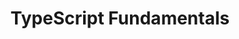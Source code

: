 ---
layout: workshop
title: TypeScript Fundamentals
weight: 3
permalink: "/training/2017-05-01-typescript-fundamentals"
category: Front End Development
description: Adding strong typing to large JavaScript apps with TypeScript helps reduce
  bugs, and keep developers on the performant and maintainable path. In this course,
  you'll learn everything you need to know to be successful when using TypeScript
  to build web apps with React, Ember.js or Angular 2.
image: "/images/training/2017-05-01-typescript-fundamentals.png"
stages:
- title: Why TypeScript?
  description: 'Adding types to JavaScript in a way that’s convenient requires considerable
    finesse. We’ll walk through how TypeScript’s compiler works, and the benefits
    that teams who use the language will enjoy.

'
  duration: 120
  agenda_items:
  - title: Welcome and Setup
    description: We'll introduce ourselves and meet each other, and ensure everyone
      is properly set up for the course.
    item_type: lecture
    start_time: '9:00'
    duration: 15
  - title: Strange JavaScript & The Benefits of Types
    description: JavaScript has some quirky characteristics that can lead to considerable
      confusion, particularly from those who come from a background using a strongly-typed
      language like C++ or Java.
    item_type: lecture
    start_time: '9:15'
    duration: 30
  - title: Using the TypeScript Compiler
    description: The Typescript compiler is a robust tool for turning your code into
      JavaScript. We’ll look at how the tool is typically used, and the vast array
      of important configuration parameters we can tweak to get just what we need.
    item_type: lecture
    start_time: '9:45'
    duration: 30
  - title: 'EXERCISE: Compiling TypeScript into JavaScript'
    description: We'll use our knowledge of the `tsc` command to compile some TypeScript
      files into appropriate JavaScript code.
    item_type: exercise
    start_time: '10:15'
    duration: 30
  - title: Coffee Break
    description: Coffee Break
    item_type: break
    start_time: '10:45'
    duration: 15
- title: Today's JavaScript is Yesterday's TypeScript
  description: Starting with the ES2015 revision of the JavaScript language standard,
    it has begun to adopt many well-loved features of TypeScript. Because of this,
    it’s common to see some things that the JavaScript community would consider “experimental”
    used widely in TypeScript programs. We’ll look at some of these areas in detail.
  duration: 420
  agenda_items:
  - title: Modules
    description: Modules have been a first class part of TypeScript since before people
      started using them widely in JavaScript. We'll look at how to stitch encapsulated
      and modular pieces of code together, and cover some best practices regarding
      namespaces, named and default exports, and importing.
    item_type: lecture
    start_time: '11:00'
    duration: 30
  - title: 'EXERCISE: Refactor into modules'
    description: Using our best practices for modules, refactor the code for this
      exercise so that it's separated into distinct modules, and more easily unit
      testable.
    item_type: exercise
    start_time: '11:30'
    duration: 30
  - title: Classes and Prototypes
    description: Classes are an important abstraction built on top of JavaScript's
      prototypal inheritance, which reduces the propensity for developers to tread
      into a counterintuitive territory. TypeScript makes heavy use of the concept
      of a JavaScript class and adds some unique features that you won't see in the
      JS world.
    item_type: lecture
    start_time: '12:00'
    duration: 30
  - title: 'EXERCISE: Color picker: class edition'
    description: Implement a color picker using JavaScript classes.
    item_type: exercise
    start_time: '12:30'
    duration: 30
  - title: Lunch
    description: Break for lunch
    item_type: break
    start_time: '13:00'
    duration: 60
  - title: Decorators
    description: 'Decorators allow us to modify and annotate things like classes,
      functions and values in an easy and declarative way. While they''re starting
      to look like promising additions to the JavaScript language spec, you''ll see
      them in TypeScript all the time. '
    item_type: lecture
    start_time: '14:00'
    duration: 30
  - title: 'EXERCISE: Memoized functions'
    description: 'Memoization is a technique that can be used with pure functions,
      where output values are “remembered” for an input argument(s). Thus, re-invoking
      the function with the same arguments will return the same “remembered” result.
      We’ll implement a `@memoize` function decorator so that we can apply this technique
      easily and cleanly in our code. '
    item_type: exercise
    start_time: '14:30'
    duration: 30
  - title: Enhanced Objects & Property Descriptors
    description: Enhanced object literals allow us to do common things like add methods
      and properties more clearly and easily than ever before. We'll look at how object
      literals have evolved since the ES5 JavaScript standard, and then explore additional
      features that TypeScript bring to the party.
    item_type: lecture
    start_time: '15:30'
    duration: 20
  - title: 'EXERCISE: Getter/Setter based properties'
    description: Using a property descriptor, define a property on an object that's
      **derived** from other values. We should be able to get and set this property,
      just as if it was value based. For the getter and setter you define, you should
      take care of keeping all dependencies properly in sync.
    item_type: exercise
    start_time: '15:50'
    duration: 20
  - title: Iterators and Generators
    description: 'Several core JavaScript objects are “Iterables”, meaning they can
      provide an Iterator: special objects that maintain iteration state and can be
      asked for the next item in a sequence. Generator functions are simply functions
      that return iterators. We’ll look at these concepts in depth, and illustrate
      how they serve as the foundation for many higher-level JavaScript language features.'
    item_type: lecture
    start_time: '16:10'
    duration: 40
  - title: Async & Await
    description: 'Async and await are starting to creep into the JavaScript world,
      but these keywords have been broadly used in TypeScript programs for many years.
      We''ll learn about how these new keywords allow us to write async code that
      looks almost like the synchronous (blocking) equivalent!

'
    item_type: lecture
    start_time: '16:50'
    duration: 25
  - title: Recap & Wrap Up
    description: We'll recap what we've covered today, and set our sights on a homework
      assignment and tomorrow's agenda
    item_type: lecture
    start_time: '17:15'
    duration: 15
  - title: 'HOMEWORK: Async Task Runner'
    description: One of the most powerful things we can build on top of generator
      functions is an “async task runner”. You have an “autocomplete” use case already
      set up, that involves running several async operations in sequence.
    item_type: exercise
    start_time: '18:30'
    duration: 60
- title: Applying Types
  description: Now that we've bolstered our knowledge of some less-frequently-used
    areas of JavaScript, we'll start to add types to the mix.
  duration: 315
  agenda_items:
  - title: Welcome & Solution to Homework
    description: We'll go through the agenda for today and the solution to last night's
      homework exercise.
    item_type: lecture
    start_time: '9:00'
    duration: 20
  - title: Type Annotations
    description: Type annotations, which can be used anywhere a value is declared,
      passed or returned, are the basis for some fantastic editor features and static
      code analysis. We'll look at some of the most basic type annotation use cases,
      and demonstrate how those ugly areas of JavaScript quickly begin to go away.
    item_type: lecture
    start_time: '9:20'
    duration: 20
  - title: 'EXERCISE: Typed Color Picker'
    description: Add type annotations to our color picker. Your solution should result
      in no warnings emitted by the TypeScript compiler.
    item_type: exercise
    start_time: '9:40'
    duration: 20
  - title: Ambient Types
    description: Ambient types allow us to provide type information for any JavaScript
      code that's included in our project.
    item_type: lecture
    start_time: '10:00'
    duration: 20
  - title: 'EXERCISE: Adding types for an existing JS library'
    description: 'Use our knowledge of the standard setup for `*.d.ts` files to supply
      type information for our color conversion library.

'
    item_type: exercise
    start_time: '10:20'
    duration: 20
  - title: Coffee Break
    description: Coffee Break
    item_type: break
    start_time: '10:40'
    duration: 10
  - title: Optionals
    description: Adding type annotations to your code can start to apply some unexpected
      constrains -- one of which is that "optional" arguments must be explicitly defined
      as such. We'll look at how this is done in TypeScript, and how to decide between
      "optionals" or arguments with default values when designing functions.
    item_type: lecture
    start_time: '10:50'
    duration: 20
  - title: 'EXERCISE: Making our color picker more robust'
    description: Using our knowledge of optionals and default parameter values, make
      the provided edge and corner test cases pass with no TypeScript compiler warnings.
    item_type: exercise
    start_time: '11:10'
    duration: 20
  - title: Interfaces
    description: Interfaces allow us to go way beyond the default basic types that
      we're provided with, and to define complex types of our own. We'll look at how
      interfaces can be used for "structural typing" and how we can implement multiple
      interfaces in an ES2015 class using the `implements` keyword.
    item_type: lecture
    start_time: '11:30'
    duration: 20
  - title: 'EXERCISE: Structural typing with interfaces'
    description: Use an interface to represent a color as an object with r, g, and
      b channels. Update the rest of your code so that all tests pass with this new
      color representation, with no TypeScript compiler warnings or errors.
    item_type: exercise
    start_time: '11:50'
    duration: 20
  - title: Lunch
    description: Break for lunch
    item_type: break
    start_time: '12:10'
    duration: 50
  - title: Generics
    description: Generics allow us to define classes or functions in ways that are
      type-agnostic, meaning that they work across a broad range of types, while still
      providing the benefits of type safety. We'll look at how this works, and walk
      through some common use cases.
    item_type: lecture
    start_time: '13:00'
    duration: 20
  - title: 'EXERCISE: Generics'
    description: 'Solve the provided exercise so that all tests pass, and the TypeScript
      compiler emits no warnings or errors.

'
    item_type: exercise
    start_time: '13:20'
    duration: 20
  - title: Type Guards, Coersion, Casting and Assertion
    description: 'There are several ways we can guard against and convert values to
      get the type we need, but these language features are a little different than
      what you may be used to due to TypeScript not having any kind of runtime reflection
      API. We''ll look at the broad range of options available, and then narrow down
      to best practices that will serve you well, even in very complex applications.

'
    item_type: lecture
    start_time: '13:40'
    duration: 20
  - title: Working with TSX
    description: TypeScript can be used with JSX very easily, but there are certain
      types of TypeScript syntax that interfere with JSX parsing. We'll identify these
      issues, and provide some TSX-friendly workarounds that'll let us get the same
      things done, even in React components.
    item_type: lecture
    start_time: '14:00'
    duration: 15
- title: Beyond JavaScript
  description: 'We are essentially using "modern JavaScript with types", and we will
    start adding in other language features that TypeScript brings to the table. '
  duration: 175
  agenda_items:
  - title: Access Modifiers
    description: 'The `public`, `private` and `protected` access modifiers allow us
      to control what our classes expose down their inheritance chain, and out to
      the rest of the world. We''ll study how structural type matching is affected
      by these modifiers, and provide some guidance and best practices to strike the
      appropriate balance between safety and flexibility.

'
    item_type: lecture
    start_time: '14:15'
    duration: 15
  - title: Readonly and Static
    description: The `readonly` and `static` keywords further enhance what we can
      do with JavaScript classes.
    item_type: lecture
    start_time: '14:30'
    duration: 15
  - title: 'EXERCISE: Access modifiers'
    description: Solve the provided exercise, such that all tests pass, and the TypeScript
      compiler emits no warnings or errors
    item_type: exercise
    start_time: '14:45'
    duration: 20
  - title: Enums
    description: Enums allow us to group a collection of related values together.
      TypeScript provides us with a robust and full-featured solution in this area,
      with some options that let us strike the balance between full-featured and lightweight.
    item_type: lecture
    start_time: '15:05'
    duration: 20
  - title: Mixins, Abstract Classes and Interfaces
    description: When it comes to inheritance, we have many options to choose from.
      We'll look at the appropriateness of abstract classes, interfaces, and mixins
      for various use cases, highlighting the pros and cons of each.
    item_type: lecture
    start_time: '15:25'
    duration: 20
  - title: 'EXERCISE: Data Modeling'
    description: Solve the provided exercise, such that all tests pass, and the TypeScript
      compiler emits no warnings or errors
    item_type: exercise
    start_time: '15:45'
    duration: 20
  - title: Code Style
    description: Odds are, you're probably used to writing plain JavaScript. We'll
      go over some code style best practices that you may want to add to your tslint
      typescript linting configuration.
    item_type: lecture
    start_time: '16:05'
    duration: 15
  - title: Using TypeScript with React
    description: 'React components provide us with some excellent opportunities to
      reap the benefits of what we''ve learned so far. We''ll review React''s DefinitelyTyped
      library type descriptions and see how much our editor helps us, compared to
      what we''d see were we using "vanilla JavaScript".

'
    item_type: lecture
    start_time: '16:20'
    duration: 20
  - title: 'EXERCISE: A typed react component'
    description: Rebuild the UI component for our color picker, using interfaces for
      the component state and props.
    item_type: exercise
    start_time: '16:40'
    duration: 30
- title: Migrating to TypeScript
  description: As Typescript works side-by-side with JavaScript easily and conveniently,
    the overhead to start using Typescript is very low. We'll discuss some topics
    related to moving a conventional JavaScript app to TypeScript, while striking
    the balance between capability and productivity.
  duration: 50
  agenda_items:
  - title: Adding Types Incrementally
    description: 'One of the core requirement of TypeScript is that it must be conveniently
      usable side-by-side with regular JavaScript. We''ll look at what it would take
      to add TypeScript to an existing project, and then incrementally add type information
      over time. '
    item_type: lecture
    start_time: '17:10'
    duration: 15
  - title: Using TypeScript with Babel
    description: You will often use TypeScript and Babel together. Because both of
      these libraries are responsible for taking something other than browser-friendly
      JavaScript and transforming it to ES5, there can be some strange behavior depending
      on how things are set up. We'll provide some guidelines for a setup that maximizes
      the benefit you get from both of these tools while minimizing confusion.
    item_type: lecture
    start_time: '17:25'
    duration: 20
  - title: Wrap up and recap
    description: We'll recap everything we've covered today, and provide some recommendations
      for further reading and learning.
    item_type: lecture
    start_time: '17:45'
    duration: 15
---